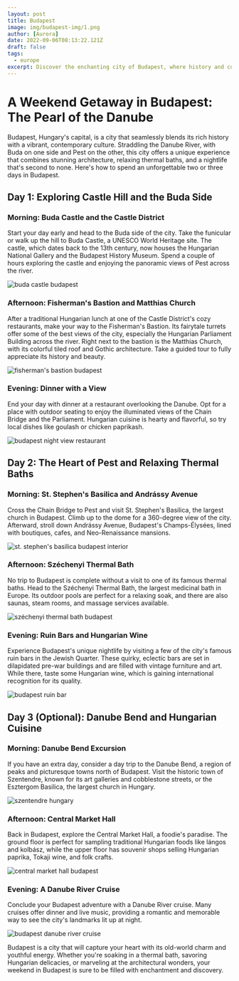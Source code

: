 ```yaml
---
layout: post
title: Budapest
image: img/budapest-img/1.png
author: [Aurora]
date: 2022-09-06T08:13:22.121Z
draft: false
tags:
  - europe
excerpt: Discover the enchanting city of Budapest, where history and culture converge along the Danube, from the heights of Castle Hill to the vibrant ruin bars and relaxing thermal baths. Experience a weekend filled with breathtaking views, rich heritage, and the warmth of Hungarian hospitality.
---
```


# A Weekend Getaway in Budapest: The Pearl of the Danube

Budapest, Hungary's capital, is a city that seamlessly blends its rich history with a vibrant, contemporary culture. Straddling the Danube River, with Buda on one side and Pest on the other, this city offers a unique experience that combines stunning architecture, relaxing thermal baths, and a nightlife that's second to none. Here's how to spend an unforgettable two or three days in Budapest.

## Day 1: Exploring Castle Hill and the Buda Side

### Morning: Buda Castle and the Castle District

Start your day early and head to the Buda side of the city. Take the funicular or walk up the hill to Buda Castle, a UNESCO World Heritage site. The castle, which dates back to the 13th century, now houses the Hungarian National Gallery and the Budapest History Museum. Spend a couple of hours exploring the castle and enjoying the panoramic views of Pest across the river.

![ buda castle budapest](img/budapest-img/1.png)

### Afternoon: Fisherman's Bastion and Matthias Church

After a traditional Hungarian lunch at one of the Castle District's cozy restaurants, make your way to the Fisherman's Bastion. Its fairytale turrets offer some of the best views of the city, especially the Hungarian Parliament Building across the river. Right next to the bastion is the Matthias Church, with its colorful tiled roof and Gothic architecture. Take a guided tour to fully appreciate its history and beauty.

![ fisherman's bastion budapest](img/budapest-img/2.png)

### Evening: Dinner with a View

End your day with dinner at a restaurant overlooking the Danube. Opt for a place with outdoor seating to enjoy the illuminated views of the Chain Bridge and the Parliament. Hungarian cuisine is hearty and flavorful, so try local dishes like goulash or chicken paprikash.

![ budapest night view restaurant](img/budapest-img/3.png)

## Day 2: The Heart of Pest and Relaxing Thermal Baths

### Morning: St. Stephen's Basilica and Andrássy Avenue

Cross the Chain Bridge to Pest and visit St. Stephen's Basilica, the largest church in Budapest. Climb up to the dome for a 360-degree view of the city. Afterward, stroll down Andrássy Avenue, Budapest's Champs-Élysées, lined with boutiques, cafes, and Neo-Renaissance mansions.

![ st. stephen's basilica budapest interior](img/budapest-img/4.png)

### Afternoon: Széchenyi Thermal Bath

No trip to Budapest is complete without a visit to one of its famous thermal baths. Head to the Széchenyi Thermal Bath, the largest medicinal bath in Europe. Its outdoor pools are perfect for a relaxing soak, and there are also saunas, steam rooms, and massage services available.

![ széchenyi thermal bath budapest](img/budapest-img/5.png)

### Evening: Ruin Bars and Hungarian Wine

Experience Budapest's unique nightlife by visiting a few of the city's famous ruin bars in the Jewish Quarter. These quirky, eclectic bars are set in dilapidated pre-war buildings and are filled with vintage furniture and art. While there, taste some Hungarian wine, which is gaining international recognition for its quality.

![ budapest ruin bar](img/budapest-img/6.png)

## Day 3 (Optional): Danube Bend and Hungarian Cuisine

### Morning: Danube Bend Excursion

If you have an extra day, consider a day trip to the Danube Bend, a region of peaks and picturesque towns north of Budapest. Visit the historic town of Szentendre, known for its art galleries and cobblestone streets, or the Esztergom Basilica, the largest church in Hungary.

![ szentendre hungary](img/budapest-img/7.png)

### Afternoon: Central Market Hall

Back in Budapest, explore the Central Market Hall, a foodie's paradise. The ground floor is perfect for sampling traditional Hungarian foods like lángos and kolbász, while the upper floor has souvenir shops selling Hungarian paprika, Tokaji wine, and folk crafts.

![ central market hall budapest](img/budapest-img/8.png)

### Evening: A Danube River Cruise

Conclude your Budapest adventure with a Danube River cruise. Many cruises offer dinner and live music, providing a romantic and memorable way to see the city's landmarks lit up at night.

![ budapest danube river cruise](img/budapest-img/9.png)

Budapest is a city that will capture your heart with its old-world charm and youthful energy. Whether you're soaking in a thermal bath, savoring Hungarian delicacies, or marveling at the architectural wonders, your weekend in Budapest is sure to be filled with enchantment and discovery.